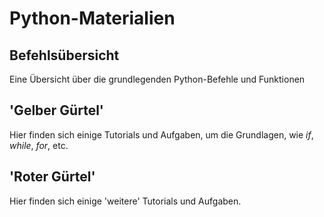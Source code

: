 # Python-Materialien

## Befehlsübersicht
Eine Übersicht über die grundlegenden Python-Befehle und Funktionen

## 'Gelber Gürtel'
Hier finden sich einige Tutorials und Aufgaben, um die Grundlagen, wie _if_, _while_, _for_, etc.

## 'Roter Gürtel'
Hier finden sich einige 'weitere' Tutorials und Aufgaben.
